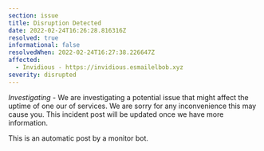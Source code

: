 ```yaml
---
section: issue
title: Disruption Detected
date: 2022-02-24T16:26:28.816316Z
resolved: true
informational: false
resolvedWhen: 2022-02-24T16:27:38.226647Z
affected:
  - Invidious - https://invidious.esmailelbob.xyz
severity: disrupted
---
```

*Investigating* - We are investigating a potential issue that might affect the uptime of one our of services. We are sorry for any inconvenience this may cause you. This incident post will be updated once we have more information.

This is an automatic post by a monitor bot.
        